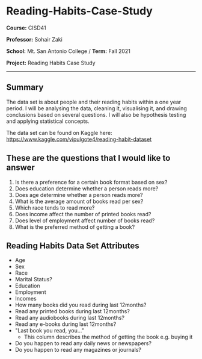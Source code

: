 # Reading-Habits-Case-Study
**Course:** CISD41

**Professor:** Sohair Zaki

**School:** Mt. San Antonio College / **Term:** Fall 2021

**Project:** Reading Habits Case Study

***

## Summary 
The data set is about people and their reading habits within a one year period. I will be analysing the data, cleaning it, visualising it, and drawing conclusions based on several questions. I will also be hypothesis testing and applying statistical concepts.

The data set can be found on Kaggle here: https://www.kaggle.com/vipulgote4/reading-habit-dataset

## These are the questions that I would like to answer
1. Is there a preference for a certain book format based on sex?
2. Does education determine whether a person reads more?
3. Does age determine whether a person reads more?
4. What is the average amount of books read per sex?
5. Which race tends to read more?
6. Does income affect the number of printed books read?
7. Does level of employment affect number of books read?
8. What is the preferred method of getting a book?

## Reading Habits Data Set Attributes
- Age
- Sex
- Race
- Marital Status?
- Education
- Employment
- Incomes
- How many books did you read during last 12months?
- Read any printed books during last 12months?
- Read any audiobooks during last 12months?
- Read any e-books during last 12months?
- "Last book you read, you..."
    - This column describes the method of getting the book e.g. buying it
- Do you happen to read any daily news or newspapers?
- Do you happen to read any magazines or journals?
